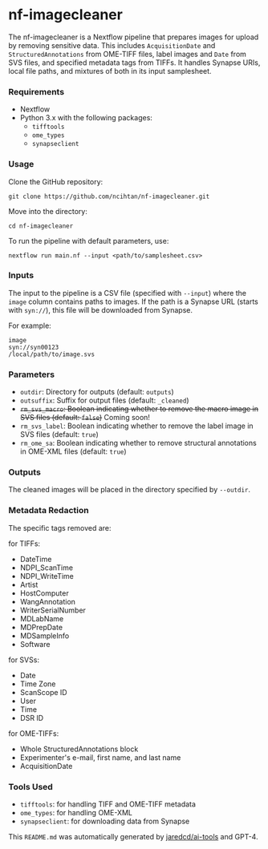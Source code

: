 # nf-imagecleaner
The nf-imagecleaner is a Nextflow pipeline that prepares images for upload by removing sensitive data. This includes `AcquisitionDate` and `StructuredAnnotations` from OME-TIFF files, label images and `Date` from SVS files, and specified metadata tags from TIFFs. It handles Synapse URIs, local file paths, and mixtures of both in its input samplesheet.

### Requirements
- Nextflow
- Python 3.x with the following packages:
  - `tifftools` 
  - `ome_types` 
  - `synapseclient`

### Usage
Clone the GitHub repository:
```
git clone https://github.com/ncihtan/nf-imagecleaner.git
```

Move into the directory:
```
cd nf-imagecleaner
```

To run the pipeline with default parameters, use:
```
nextflow run main.nf --input <path/to/samplesheet.csv>
```

### Inputs

The input to the pipeline is a CSV file (specified with `--input`) where the `image` column contains paths to images. If the path is a Synapse URL (starts with `syn://`), this file will be downloaded from Synapse.

For example:
```
image
syn://syn00123
/local/path/to/image.svs
```

### Parameters

- `outdir`: Directory for outputs (default: `outputs`)
- `outsuffix`: Suffix for output files (default: `_cleaned`)
- ~~`rm_svs_macro`: Boolean indicating whether to remove the macro image in SVS files (default: `false`)~~ Coming soon!
- `rm_svs_label`: Boolean indicating whether to remove the label image in SVS files (default: `true`)
- `rm_ome_sa`: Boolean indicating whether to remove structural annotations in OME-XML files (default: `true`)

### Outputs

The cleaned images will be placed in the directory specified by `--outdir`.

### Metadata Redaction

The specific tags removed are: 

for TIFFs:
- DateTime
- NDPI_ScanTime
- NDPI_WriteTime
- Artist
- HostComputer
- WangAnnotation
- WriterSerialNumber
- MDLabName
- MDPrepDate
- MDSampleInfo
- Software

for SVSs:
- Date
- Time Zone
- ScanScope ID
- User
- Time
- DSR ID

for OME-TIFFs:
- Whole StructuredAnnotations block
- Experimenter's e-mail, first name, and last name
- AcquisitionDate

### Tools Used

- `tifftools`: for handling TIFF and OME-TIFF metadata
- `ome_types`: for handling OME-XML
- `synapseclient`: for downloading data from Synapse

This `README.md` was automatically generated by [jaredcd/ai-tools](https://github.com/jaredcd/ai-tools) and GPT-4.
